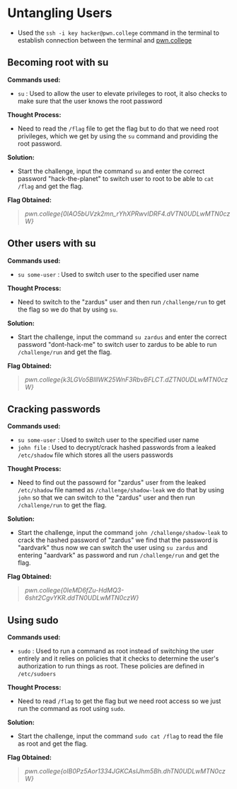# Untangling Users
- Used the `ssh -i key hacker@pwn.college` command in the terminal to establish connection between the terminal and [pwn.college](https://pwn.college/)

## Becoming root with su
**Commands used:**
- `su`  : Used to allow the user to elevate privileges to root, it also checks to make sure that the user knows the root password

**Thought Process:**
- Need to read the `/flag` file to get the flag but to do that we need root privileges, which we get by using the `su` command and providing the root password.

**Solution:**
- Start the challenge, input the command `su` and enter the correct password "hack-the-planet" to switch user to root to be able to `cat /flag` and get the flag.  

**Flag Obtained:**
> *pwn.college{0IAO5bUVzk2mn_rYhXPRwvIDRF4.dVTN0UDLwMTN0czW}*

## Other users with su
**Commands used:**
- `su some-user`  : Used to switch user to the specified user name

**Thought Process:**
- Need to switch to the "zardus" user and then run `/challenge/run` to get the flag so we do that by using `su`.

**Solution:**
- Start the challenge, input the command `su zardus` and enter the correct password "dont-hack-me" to switch user to zardus to be able to run `/challenge/run` and get the flag.  

**Flag Obtained:**
> *pwn.college{k3LGVo5BlllWK25WnF3RbvBFLCT.dZTN0UDLwMTN0czW}*

## Cracking passwords
**Commands used:**
- `su some-user`  : Used to switch user to the specified user name
- `john file`     : Used to decrypt/crack hashed passwords from a leaked `/etc/shadow` file which stores all the users passwords

**Thought Process:**
- Need to find out the passowrd for "zardus" user from the leaked `/etc/shadow` file named as `/challenge/shadow-leak` we do that by using `john` so that we can switch to the "zardus" user and then run `/challenge/run` to get the flag.

**Solution:**
- Start the challenge, input the command `john /challenge/shadow-leak` to crack the hashed password of "zardus" we find that the password is "aardvark" thus now we can switch the user using `su zardus` and entering "aardvark" as password and run `/challenge/run` and get the flag. 

**Flag Obtained:**
> *pwn.college{0IeMD6fZu-HdMQ3-6sht2CgvYKR.ddTN0UDLwMTN0czW}*

## Using sudo
**Commands used:**
- `sudo`  : Used to run a command as root instead of switching the user entirely and it relies on policies that it checks to determine the user's authorization to run things as root. These policies are defined in `/etc/sudoers`

**Thought Process:**
- Need to read `/flag` to get the flag but we need root access so we just run the command as root using `sudo`.

**Solution:**
- Start the challenge, input the command `sudo cat /flag` to read the file as root and get the flag.

**Flag Obtained:**
> *pwn.college{oIB0Pz5Aor1334JGKCAslJhm5Bh.dhTN0UDLwMTN0czW}*
